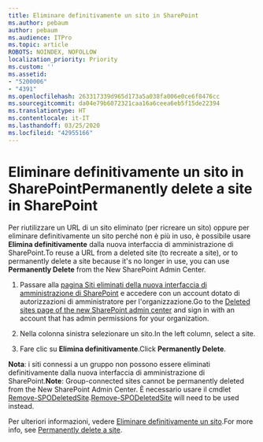 ```yaml
---
title: Eliminare definitivamente un sito in SharePoint
ms.author: pebaum
author: pebaum
ms.audience: ITPro
ms.topic: article
ROBOTS: NOINDEX, NOFOLLOW
localization_priority: Priority
ms.custom: ''
ms.assetid:
- "5200006"
- "4391"
ms.openlocfilehash: 263317339d965d173a5a038fa006e0ce6f8476cc
ms.sourcegitcommit: da04e79b6072321caa16a6ceea6eb5f15de22394
ms.translationtype: HT
ms.contentlocale: it-IT
ms.lasthandoff: 03/25/2020
ms.locfileid: "42955166"
---
```

# <a name="permanently-delete-a-site-in-sharepoint"></a><span data-ttu-id="365c5-102">Eliminare definitivamente un sito in SharePoint</span><span class="sxs-lookup"><span data-stu-id="365c5-102">Permanently delete a site in SharePoint</span></span>

<span data-ttu-id="365c5-103">Per riutilizzare un URL di un sito eliminato (per ricreare un sito) oppure per eliminare definitivamente un sito perché non è più in uso, è possibile usare **Elimina definitivamente** dalla nuova interfaccia di amministrazione di SharePoint.</span><span class="sxs-lookup"><span data-stu-id="365c5-103">To reuse a URL from a deleted site (to recreate a site), or to permanently delete a site because it's no longer in use, you can use **Permanently Delete** from the New SharePoint Admin Center.</span></span> 

1. <span data-ttu-id="365c5-104">Passare alla [pagina Siti eliminati della nuova interfaccia di amministrazione di SharePoint](https://admin.microsoft.com/sharepoint?page=recycleBin&modern=true) e accedere con un account dotato di autorizzazioni di amministratore per l'organizzazione.</span><span class="sxs-lookup"><span data-stu-id="365c5-104">Go to the [Deleted sites page of the new SharePoint admin center](https://admin.microsoft.com/sharepoint?page=recycleBin&modern=true) and sign in with an account that has admin permissions for your organization.</span></span> 

2. <span data-ttu-id="365c5-105">Nella colonna sinistra selezionare un sito.</span><span class="sxs-lookup"><span data-stu-id="365c5-105">In the left column, select a site.</span></span> 

3. <span data-ttu-id="365c5-106">Fare clic su **Elimina definitivamente**.</span><span class="sxs-lookup"><span data-stu-id="365c5-106">Click **Permanently Delete**.</span></span> 

<span data-ttu-id="365c5-107">**Nota**: i siti connessi a un gruppo non possono essere eliminati definitivamente dalla nuova interfaccia di amministrazione di SharePoint.</span><span class="sxs-lookup"><span data-stu-id="365c5-107">**Note**: Group-connected sites cannot be permanently deleted from the New SharePoint Admin Center.</span></span> <span data-ttu-id="365c5-108">È necessario usare il cmdlet [Remove-SPODeletedSite](https://docs.microsoft.com/powershell/module/sharepoint-online/remove-spodeletedsite).</span><span class="sxs-lookup"><span data-stu-id="365c5-108">[Remove-SPODeletedSite](https://docs.microsoft.com/powershell/module/sharepoint-online/remove-spodeletedsite) will need to be used instead.</span></span>  

<span data-ttu-id="365c5-109">Per ulteriori informazioni, vedere [Eliminare definitivamente un sito](https://docs.microsoft.com/sharepoint/delete-site-collection#permanently-delete-a-site).</span><span class="sxs-lookup"><span data-stu-id="365c5-109">For more info, see [Permanently delete a site](https://docs.microsoft.com/sharepoint/delete-site-collection#permanently-delete-a-site).</span></span> 
